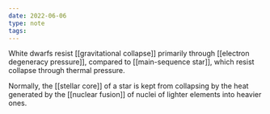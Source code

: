 ```yaml
---
date: 2022-06-06
type: note  
tags: 
---
```


White dwarfs resist [[gravitational collapse]] primarily through [[electron degeneracy pressure]], compared to [[main-sequence star]], which resist collapse through thermal pressure.

Normally, the [[stellar core]] of a star is kept from collapsing by the heat generated by the [[nuclear fusion]] of nuclei of lighter elements into heavier ones.
